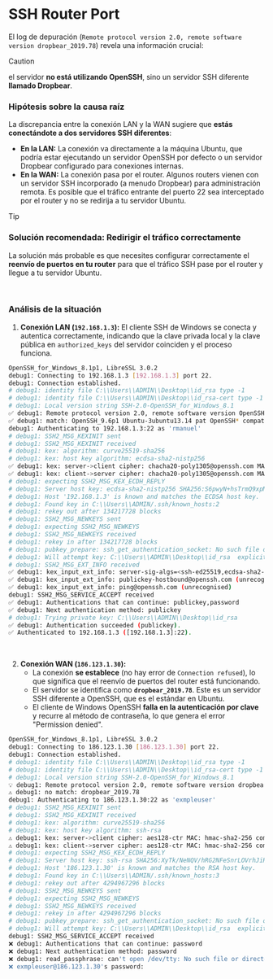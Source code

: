 # SSH Router Port

El log de depuración (`Remote protocol version 2.0, remote software version dropbear_2019.78`) revela una información crucial: 

> [!CAUTION]
> el servidor **no está utilizando OpenSSH**, sino un servidor SSH diferente **llamado Dropbear**.

### Hipótesis sobre la causa raíz

La discrepancia entre la conexión LAN y la WAN sugiere que **estás conectándote a dos servidores SSH diferentes**:

*   **En la LAN:** La conexión va directamente a la máquina Ubuntu, que podría estar ejecutando un servidor OpenSSH por defecto o un servidor Dropbear configurado para conexiones internas.
*   **En la WAN:** La conexión pasa por el router. Algunos routers vienen con un servidor SSH incorporado (a menudo Dropbear) para administración remota. Es posible que el tráfico entrante del puerto 22 sea interceptado por el router y no se redirija a tu servidor Ubuntu.


> [!TIP]
> ### Solución recomendada: Redirigir el tráfico correctamente
> La solución más probable es que necesites configurar correctamente el **reenvío de puertos en tu router** para que el tráfico SSH pase por el router y llegue a tu servidor Ubuntu. 


<br/>

### Análisis de la situación

1.  **Conexión LAN (`192.168.1.3`):** El cliente SSH de Windows se conecta y autentica correctamente, indicando que la clave privada local y la clave pública en `authorized_keys` del servidor coinciden y el proceso funciona.

```sh
OpenSSH_for_Windows_8.1p1, LibreSSL 3.0.2
debug1: Connecting to 192.168.1.3 [192.168.1.3] port 22.
debug1: Connection established.
# debug1: identity file C:\\Users\\ADMIN\\Desktop\\id_rsa type -1
# debug1: identity file C:\\Users\\ADMIN\\Desktop\\id_rsa-cert type -1
# debug1: Local version string SSH-2.0-OpenSSH_for_Windows_8.1
✅ debug1: Remote protocol version 2.0, remote software version OpenSSH_9.6p1 Ubuntu-3ubuntu13.14
✅ debug1: match: OpenSSH_9.6p1 Ubuntu-3ubuntu13.14 pat OpenSSH* compat 0x04000000
debug1: Authenticating to 192.168.1.3:22 as 'rmanuel'
# debug1: SSH2_MSG_KEXINIT sent
# debug1: SSH2_MSG_KEXINIT received
# debug1: kex: algorithm: curve25519-sha256
# debug1: kex: host key algorithm: ecdsa-sha2-nistp256
✅ debug1: kex: server->client cipher: chacha20-poly1305@openssh.com MAC: <implicit> compression: none
✅ debug1: kex: client->server cipher: chacha20-poly1305@openssh.com MAC: <implicit> compression: none
# debug1: expecting SSH2_MSG_KEX_ECDH_REPLY
# debug1: Server host key: ecdsa-sha2-nistp256 SHA256:S6pwyN+hsTrmQ9xpMDJ+zHT749l9HRPHqUM+b7FuBk8
# debug1: Host '192.168.1.3' is known and matches the ECDSA host key.
# debug1: Found key in C:\\Users\\ADMIN/.ssh/known_hosts:2
# debug1: rekey out after 134217728 blocks
# debug1: SSH2_MSG_NEWKEYS sent
# debug1: expecting SSH2_MSG_NEWKEYS
# debug1: SSH2_MSG_NEWKEYS received
# debug1: rekey in after 134217728 blocks
# debug1: pubkey_prepare: ssh_get_authentication_socket: No such file or directory
# debug1: Will attempt key: C:\\Users\\ADMIN\\Desktop\\id_rsa  explicit
# debug1: SSH2_MSG_EXT_INFO received
✅ debug1: kex_input_ext_info: server-sig-algs=<ssh-ed25519,ecdsa-sha2-nistp256,ecdsa-sha2-nistp384,ecdsa-sha2-nistp521,sk-ssh-ed25519@openssh.com,sk-ecdsa-sha2-nistp256@openssh.com,rsa-sha2-512,rsa-sha2-256>
✅ debug1: kex_input_ext_info: publickey-hostbound@openssh.com (unrecognised)
✅ debug1: kex_input_ext_info: ping@openssh.com (unrecognised)
debug1: SSH2_MSG_SERVICE_ACCEPT received
✅ debug1: Authentications that can continue: publickey,password
✅ debug1: Next authentication method: publickey
# debug1: Trying private key: C:\\Users\\ADMIN\\Desktop\\id_rsa
✅ debug1: Authentication succeeded (publickey).
✅ Authenticated to 192.168.1.3 ([192.168.1.3]:22).
```

<br/>

2.  **Conexión WAN (`186.123.1.30`):**
    *   La conexión **se establece** (no hay error de `Connection refused`), lo que significa que el reenvío de puertos del router está funcionando.
    *   El servidor se identifica como **`dropbear_2019.78`**. Este es un servidor SSH diferente a OpenSSH, que es el estándar en Ubuntu.
    *   El cliente de Windows OpenSSH **falla en la autenticación por clave** y recurre al método de contraseña, lo que genera el error "Permission denied".

```sh
OpenSSH_for_Windows_8.1p1, LibreSSL 3.0.2
debug1: Connecting to 186.123.1.30 [186.123.1.30] port 22.
debug1: Connection established.
# debug1: identity file C:\\Users\\ADMIN\\Desktop\\id_rsa type -1
# debug1: identity file C:\\Users\\ADMIN\\Desktop\\id_rsa-cert type -1
# debug1: Local version string SSH-2.0-OpenSSH_for_Windows_8.1
💡 debug1: Remote protocol version 2.0, remote software version dropbear_2019.78
⚠️ debug1: no match: dropbear_2019.78
debug1: Authenticating to 186.123.1.30:22 as 'exmpleuser'
# debug1: SSH2_MSG_KEXINIT sent
# debug1: SSH2_MSG_KEXINIT received
# debug1: kex: algorithm: curve25519-sha256
# debug1: kex: host key algorithm: ssh-rsa
⚠️ debug1: kex: server->client cipher: aes128-ctr MAC: hmac-sha2-256 compression: none
⚠️ debug1: kex: client->server cipher: aes128-ctr MAC: hmac-sha2-256 compression: none
# debug1: expecting SSH2_MSG_KEX_ECDH_REPLY
# debug1: Server host key: ssh-rsa SHA256:XyTk/NeNQV/hRG2NFeSnrLOVrhJiRQ+mMgCEYLBrQc8
# debug1: Host '186.123.1.30' is known and matches the RSA host key.
# debug1: Found key in C:\\Users\\ADMIN/.ssh/known_hosts:3
# debug1: rekey out after 4294967296 blocks
# debug1: SSH2_MSG_NEWKEYS sent
# debug1: expecting SSH2_MSG_NEWKEYS
# debug1: SSH2_MSG_NEWKEYS received
# debug1: rekey in after 4294967296 blocks
# debug1: pubkey_prepare: ssh_get_authentication_socket: No such file or directory
# debug1: Will attempt key: C:\\Users\\ADMIN\\Desktop\\id_rsa  explicit
debug1: SSH2_MSG_SERVICE_ACCEPT received
❌ debug1: Authentications that can continue: password
❌ debug1: Next authentication method: password
❌ debug1: read_passphrase: can't open /dev/tty: No such file or directory
❌ exmpleuser@186.123.1.30's password:
```


